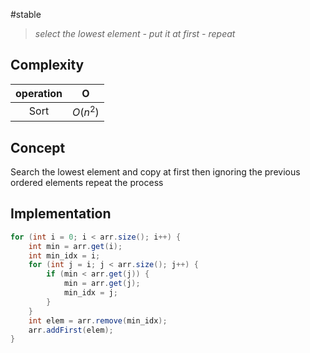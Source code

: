 #stable

> *select the lowest element - put it at first - repeat*

## Complexity

| operation | O |
| :-:       | :-:    |
| Sort      | $O(n^2)$  |


## Concept 

Search the lowest element and copy at first then ignoring the previous ordered elements repeat the process

## Implementation

```java
for (int i = 0; i < arr.size(); i++) {  
	int min = arr.get(i);  
	int min_idx = i;  
	for (int j = i; j < arr.size(); j++) {  
		if (min < arr.get(j)) {  
			min = arr.get(j);  
			min_idx = j;  
		}  
	}  
	int elem = arr.remove(min_idx);  
	arr.addFirst(elem);  
}
```